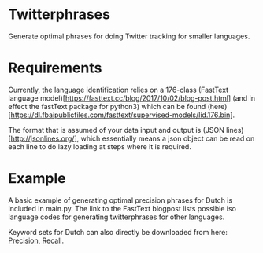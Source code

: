 # Twitterphrases
Generate optimal phrases for doing Twitter tracking for smaller languages.

# Requirements
Currently, the language identification relies on a 176-class (FastText language model)[https://fasttext.cc/blog/2017/10/02/blog-post.html] (and in effect the fastText package for python3) which can be found (here)[https://dl.fbaipublicfiles.com/fasttext/supervised-models/lid.176.bin].

The format that is assumed of your data input and output is (JSON lines)[http://jsonlines.org/], which essentially means a json object can be read on each line to do lazy loading at steps where it is required.

# Example
A basic example of generating optimal precision phrases for Dutch is included in main.py. The link to the FastText blogpost lists possible iso language codes for generating twitterphrases for other languages. 

Keyword sets for Dutch can also directly be downloaded from here: [Precision](clips.uantwerpen.be/twitter/phrases/precision), [Recall](clips.uantwerpen.be/twitter/phrases/recall). 

